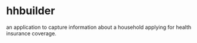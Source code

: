 # hhbuilder
an application to capture information about a household applying for health insurance coverage. 

